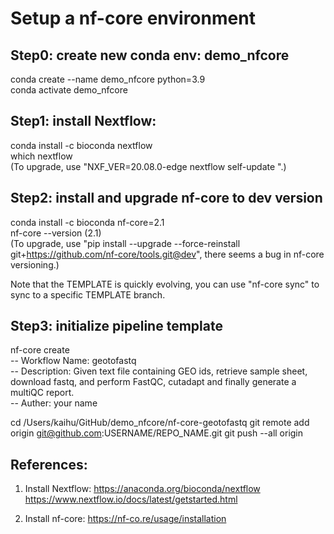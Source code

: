 # Setup a nf-core environment

## Step0: create new conda env: demo_nfcore
conda create --name demo_nfcore python=3.9 <br>
conda activate demo_nfcore

## Step1: install Nextflow:
conda install -c bioconda nextflow <br>
which nextflow <br>
(To upgrade, use "NXF_VER=20.08.0-edge nextflow self-update
".)

## Step2: install and upgrade nf-core to dev version
conda install -c bioconda nf-core=2.1 <br>
nf-core --version (2.1) <br>
(To upgrade, use "pip install --upgrade --force-reinstall git+https://github.com/nf-core/tools.git@dev", there seems a bug in nf-core versioning.) <br>

Note that the TEMPLATE is quickly evolving, you can use "nf-core sync" to sync to a specific TEMPLATE branch.

## Step3: initialize pipeline template
nf-core create <br>
-- Workflow Name: geotofastq <br>
-- Description: Given text file containing GEO ids, retrieve sample sheet, download fastq, and perform FastQC, cutadapt and finally generate a multiQC report. <br>
-- Auther: your name

cd /Users/kaihu/GitHub/demo_nfcore/nf-core-geotofastq
git remote add origin git@github.com:USERNAME/REPO_NAME.git
git push --all origin

## References:
1.  Install Nextflow:
https://anaconda.org/bioconda/nextflow
https://www.nextflow.io/docs/latest/getstarted.html

2.  Install nf-core:
https://nf-co.re/usage/installation
